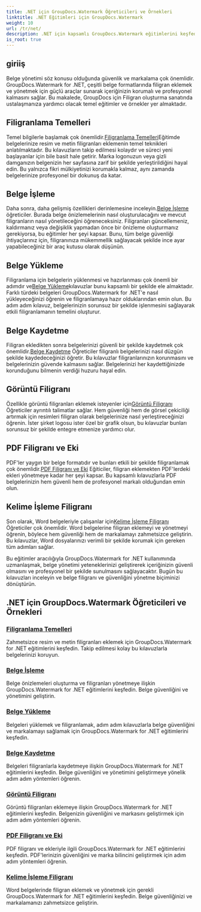 ```yaml
---
title: .NET için GroupDocs.Watermark Öğreticileri ve Örnekleri
linktitle: .NET Eğitimleri için GroupDocs.Watermark
weight: 10
url: /tr/net/
description: .NET için kapsamlı GroupDocs.Watermark eğitimlerini keşfedin. Adım adım kılavuzlarla çeşitli belge formatlarında filigran eklemeyi, yönetmeyi ve güvenliğini sağlamayı öğrenin.
is_root: true
---
```

## giriiş

Belge yönetimi söz konusu olduğunda güvenlik ve markalama çok önemlidir. GroupDocs.Watermark for .NET, çeşitli belge formatlarında filigran eklemek ve yönetmek için güçlü araçlar sunarak içeriğinizin korumalı ve profesyonel kalmasını sağlar. Bu makalede, GroupDocs için Filigran oluşturma sanatında ustalaşmanıza yardımcı olacak temel eğitimler ve örnekler yer almaktadır.

## Filigranlama Temelleri

 Temel bilgilerle başlamak çok önemlidir.[Filigranlama Temelleri](./watermarking-basics/)Eğitimde belgelerinize resim ve metin filigranları eklemenin temel teknikleri anlatılmaktadır. Bu kılavuzların takip edilmesi kolaydır ve süreci yeni başlayanlar için bile basit hale getirir. Marka logonuzun veya gizli damganızın belgenizin her sayfasına zarif bir şekilde yerleştirildiğini hayal edin. Bu yalnızca fikri mülkiyetinizi korumakla kalmaz, aynı zamanda belgelerinize profesyonel bir dokunuş da katar.

## Belge İşleme

 Daha sonra, daha gelişmiş özellikleri derinlemesine inceleyin.[Belge İşleme](./document-manipulation/) öğreticiler. Burada belge önizlemelerinin nasıl oluşturulacağını ve mevcut filigranların nasıl yönetileceğini öğreneceksiniz. Filigranları güncellemeniz, kaldırmanız veya değişiklik yapmadan önce bir önizleme oluşturmanız gerekiyorsa, bu eğitimler her şeyi kapsar. Bunu, tüm belge güvenliği ihtiyaçlarınız için, filigranınıza mükemmellik sağlayacak şekilde ince ayar yapabileceğiniz bir araç kutusu olarak düşünün.

## Belge Yükleme

 Filigranlama için belgelerin yüklenmesi ve hazırlanması çok önemli bir adımdır ve[Belge Yükleme](./document-loadings/)kılavuzlar bunu kapsamlı bir şekilde ele almaktadır. Farklı türdeki belgeleri GroupDocs.Watermark for .NET'e nasıl yükleyeceğinizi öğrenin ve filigranlamaya hazır olduklarından emin olun. Bu adım adım kılavuz, belgelerinizin sorunsuz bir şekilde işlenmesini sağlayarak etkili filigranlamanın temelini oluşturur.

## Belge Kaydetme

 Filigran ekledikten sonra belgelerinizi güvenli bir şekilde kaydetmek çok önemlidir.[Belge Kaydetme](./document-savings/) Öğreticiler filigranlı belgelerinizi nasıl düzgün şekilde kaydedeceğinizi öğretir. Bu kılavuzlar filigranlarınızın korunmasını ve belgelerinizin güvende kalmasını sağlar. Belgelerinizi her kaydettiğinizde korunduğunu bilmenin verdiği huzuru hayal edin.

## Görüntü Filigranı

 Özellikle görüntü filigranları eklemek isteyenler için[Görüntü Filigranı](./image-watermarkings/) Öğreticiler ayrıntılı talimatlar sağlar. Hem güvenliği hem de görsel çekiciliği artırmak için resimleri filigran olarak belgelerinize nasıl yerleştireceğinizi öğrenin. İster şirket logosu ister özel bir grafik olsun, bu kılavuzlar bunları sorunsuz bir şekilde entegre etmenize yardımcı olur.

## PDF Filigranı ve Eki

PDF'ler yaygın bir belge formatıdır ve bunları etkili bir şekilde filigranlamak çok önemlidir.[PDF Filigranı ve Eki](./pdf-watermarking-attachments/) Eğiticiler, filigran eklemekten PDF'lerdeki ekleri yönetmeye kadar her şeyi kapsar. Bu kapsamlı kılavuzlarla PDF belgelerinizin hem güvenli hem de profesyonel markalı olduğundan emin olun.

## Kelime İşleme Filigranı

 Son olarak, Word belgeleriyle çalışanlar için[Kelime İşleme Filigranı](./word-processing-watermarkings/) Öğreticiler çok önemlidir. Word belgelerine filigran eklemeyi ve yönetmeyi öğrenin, böylece hem güvenliği hem de markalamayı zahmetsizce geliştirin. Bu kılavuzlar, Word dosyalarınızı verimli bir şekilde korumak için gereken tüm adımları sağlar.

Bu eğitimler aracılığıyla GroupDocs.Watermark for .NET kullanımında uzmanlaşmak, belge yönetimi yeteneklerinizi geliştirerek içeriğinizin güvenli olmasını ve profesyonel bir şekilde sunulmasını sağlayacaktır. Bugün bu kılavuzları inceleyin ve belge filigranı ve güvenliğini yönetme biçiminizi dönüştürün.
## .NET için GroupDocs.Watermark Öğreticileri ve Örnekleri 
### [Filigranlama Temelleri](./watermarking-basics/)
Zahmetsizce resim ve metin filigranları eklemek için GroupDocs.Watermark for .NET eğitimlerini keşfedin. Takip edilmesi kolay bu kılavuzlarla belgelerinizi koruyun.
### [Belge İşleme](./document-manipulation/)
Belge önizlemeleri oluşturma ve filigranları yönetmeye ilişkin GroupDocs.Watermark for .NET eğitimlerini keşfedin. Belge güvenliğini ve yönetimini geliştirin.
### [Belge Yükleme](./document-loadings/)
Belgeleri yüklemek ve filigranlamak, adım adım kılavuzlarla belge güvenliğini ve markalamayı sağlamak için GroupDocs.Watermark for .NET eğitimlerini keşfedin.
### [Belge Kaydetme](./document-savings/)
Belgeleri filigranlarla kaydetmeye ilişkin GroupDocs.Watermark for .NET eğitimlerini keşfedin. Belge güvenliğini ve yönetimini geliştirmeye yönelik adım adım yöntemleri öğrenin.
### [Görüntü Filigranı](./image-watermarkings/)
Görüntü filigranları eklemeye ilişkin GroupDocs.Watermark for .NET eğitimlerini keşfedin. Belgenizin güvenliğini ve markasını geliştirmek için adım adım yöntemleri öğrenin.
### [PDF Filigranı ve Eki](./pdf-watermarking-attachments/)
PDF filigranı ve ekleriyle ilgili GroupDocs.Watermark for .NET eğitimlerini keşfedin. PDF'lerinizin güvenliğini ve marka bilincini geliştirmek için adım adım yöntemleri öğrenin.
### [Kelime İşleme Filigranı](./word-processing-watermarkings/)
Word belgelerinde filigran eklemek ve yönetmek için gerekli GroupDocs.Watermark for .NET eğitimlerini keşfedin. Belge güvenliğinizi ve markalamanızı zahmetsizce geliştirin.